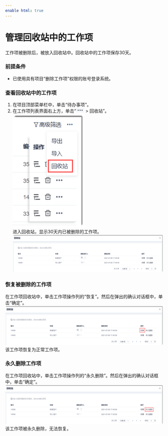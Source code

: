 ```yaml
---
enable html: true
---
```

# 管理回收站中的工作项

工作项被删除后，被放入回收站中。回收站中的工作项保存30天。

### 前提条件
* 已使用具有项目“删除工作项”权限的账号登录系统。

### 查看回收站中的工作项
1. 在项目顶部菜单栏中，单击“待办事项”。
2. 在工作项列表界面右上方，单击“![](fig/more.png) > 回收站”。         
  ![](fig/项目群-回收站.png)       
进入回收站，显示30天内已被删除的工作项。      
![](fig/项目群-回收站列表.png)         

### 恢复被删除的工作项
在工作项回收站中，单击工作项操作列的“恢复”。然后在弹出的确认对话框中，单击“确定”。                   
![](fig/项目群-回收站-恢复.png)         
该工作项恢复为正常工作项。

### 永久删除工作项
在工作项回收站中，单击工作项操作列的“永久删除”。然后在弹出的确认对话框中，单击“确定”。                   
![](fig/项目群-回收站-永久删除.png)         
该工作项被永久删除，无法恢复。



